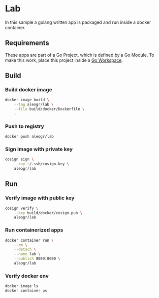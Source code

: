 # Lab

In this sample a golang written app is packaged and run inside a docker container.

## Requirements

These apps are part of a Go Project, which is defined by a Go Module.
To make this work, place this project inside a [Go Workspace](https://go.dev/doc/tutorial/workspaces).

## Build

### Build docker image

```bash
docker image build \
	--tag aleogr/lab \
	--file build/docker/Dockerfile \
	.
```

### Push to registry

```bash
docker push aleogr/lab
```

### Sign image with private key

```bash
cosign sign \
	--key ~/.ssh/cosign.key \
	aleogr/lab
```

## Run

### Verify image with public key

```bash
cosign verify \
	--key build/docker/cosign.pub \
	aleogr/lab
```

### Run containerized apps

```bash
docker container run \
	--rm \
	--detach \
	--name lab \
	--publish 8080:8080 \
	aleogr/lab
```

### Verify docker env

```bash
docker image ls
docker container ps
```